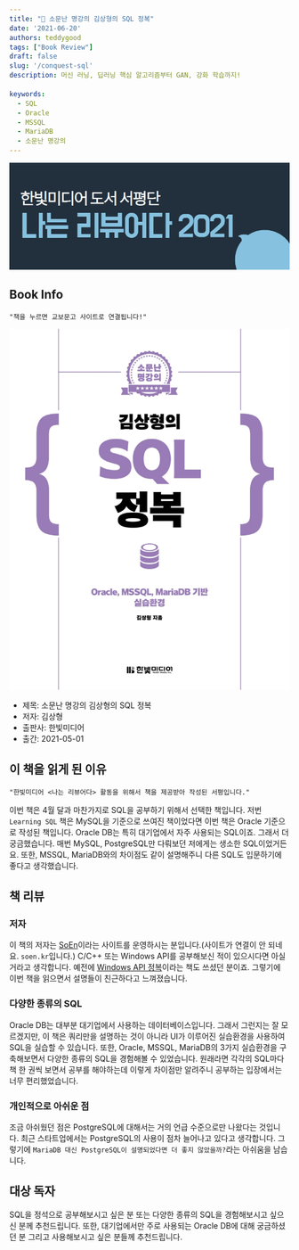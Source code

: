 ```yaml
---  
title: "📖 소문난 명강의 김상형의 SQL 정복"  
date: '2021-06-20'
authors: teddygood
tags: ["Book Review"]
draft: false
slug: '/conquest-sql'
description: 머신 러닝, 딥러닝 핵심 알고리즘부터 GAN, 강화 학습까지!

keywords:
  - SQL
  - Oracle
  - MSSQL
  - MariaDB
  - 소문난 명강의
---
```


![나는 리뷰어다 2021](../assets/I-am-reviewer-2021.jpg)

## Book Info

    "책을 누르면 교보문고 사이트로 연결됩니다!"

[![책](../assets/review/conquest-sql.jpg)](http://www.kyobobook.co.kr/product/detailViewKor.laf?ejkGb=KOR&mallGb=KOR&barcode=9791162244241&orderClick=LAG&Kc=)

- 제목: 소문난 명강의 김상형의 SQL 정복
- 저자: 김상형
- 출판사: 한빛미디어
- 출간: 2021-05-01

## 이 책을 읽게 된 이유

    "한빛미디어 <나는 리뷰어다> 활동을 위해서 책을 제공받아 작성된 서평입니다."

이번 책은 4월 달과 마찬가지로 SQL을 공부하기 위해서 선택한 책입니다. 저번 `Learning SQL` 책은 MySQL을 기준으로 쓰여진 책이었다면 이번 책은 Oracle 기준으로 작성된 책입니다. Oracle DB는 특히 대기업에서 자주 사용되는 SQL이죠. 그래서 더 궁금했습니다. 매번 MySQL, PostgreSQL만 다뤄보던 저에게는 생소한 SQL이었거든요. 또한, MSSQL, MariaDB와의 차이점도 같이 설명해주니 다른 SQL도 입문하기에 좋다고 생각했습니다. 

## 책 리뷰 

### 저자

이 책의 저자는 [SoEn](http://www.soen.kr/)이라는 사이트를 운영하시는 분입니다.(사이트가 연결이 안 되네요. `soen.kr`입니다.) C/C++ 또는 Windows API를 공부해보신 적이 있으시다면 아실 거라고 생각합니다. 예전에 [Windows API 정복](http://www.kyobobook.co.kr/product/detailViewKor.laf?ejkGb=KOR&mallGb=KOR&barcode=9788979144215&orderClick=LAG&Kc=)이라는 책도 쓰셨던 분이죠. 그렇기에 이번 책을 읽으면서 설명들이 친근하다고 느껴졌습니다. 

### 다양한 종류의 SQL

Oracle DB는 대부분 대기업에서 사용하는 데이터베이스입니다. 그래서 그런지는 잘 모르겠지만, 이 책은 쿼리만을 설명하는 것이 아니라 UI가 이루어진 실습환경을 사용하여 SQL을 실습할 수 있습니다. 또한, Oracle, MSSQL, MariaDB의 3가지 실습환경을 구축해보면서 다양한 종류의 SQL을 경험해볼 수 있었습니다. 원래라면 각각의 SQL마다 책 한 권씩 보면서 공부를 해야하는데 이렇게 차이점만 알려주니 공부하는 입장에서는 너무 편리했었습니다. 

### 개인적으로 아쉬운 점

조금 아쉬웠던 점은 PostgreSQL에 대해서는 거의 언급 수준으로만 나왔다는 것입니다. 최근 스타트업에서는 PostgreSQL의 사용이 점차 늘어나고 있다고 생각합니다. 그렇기에 `MariaDB 대신 PostgreSQL이 설명되었다면 더 좋지 않았을까?`라는 아쉬움을 남습니다.

## 대상 독자

SQL을 정석으로 공부해보시고 싶은 분 또는 다양한 종류의 SQL을 경험해보시고 싶으신 분께 추천드립니다. 또한, 대기업에서만 주로 사용되는 Oracle DB에 대해 궁금하셨던 분 그리고 사용해보시고 싶은 분들께 추천드립니다. 